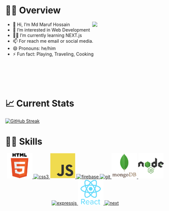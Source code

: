 # 🙋‍♂️ Overview
<img align='right' src="https://media.giphy.com/media/M9gbBd9nbDrOTu1Mqx/giphy.gif" width="230">

- 👋 Hi, I’m Md Maruf Hossain
- 👀 I’m interested in Web Development
- 🧑‍💻 I’m currently learning NEXT.js
- 📫 For reach me email or social media.
- 😄 Pronouns: he/him
- ⚡ Fun fact: Playing, Traveling, Cooking

</br>
</br>
</br>
</br>



# 📈 Current Stats
[![GitHub Streak](https://streak-stats.demolab.com?user=mdmarufhossianbd&card_width=800&background=02010130&stroke=FF6723&ring=FF6723&currStreakNum=000000&currStreakLabel=2196F3&fire=FF6723&sideLabels=2196F3&dates=000000)](https://git.io/streak-stats)

# 👩‍💻 Skills
<p align="center">
  <a href="https://www.w3.org/html/" target="_blank"> <img src="https://raw.githubusercontent.com/devicons/devicon/master/icons/html5/html5-original-wordmark.svg" alt="html5" width="80" height="80"/> </a>
  <a href="https://www.w3.org/css/" target="_blank"> <img src="https://encrypted-tbn0.gstatic.com/images?q=tbn:ANd9GcRaN7a6PrRMQKTdHg-R0-aOSavFY6s-KsWHbQ&s" alt="css3" width="80" height="80"/> </a>
  <a href="https://developer.mozilla.org/en-US/docs/Web/JavaScript" target="_blank"> <img src="https://raw.githubusercontent.com/devicons/devicon/master/icons/javascript/javascript-original.svg" alt="javascript" width="80" height="80"/> </a>
  <a href="https://firebase.google.com/" target="_blank"> <img src="https://www.gstatic.com/devrel-devsite/prod/v138136e2eb30b542aaba1f756fef1bb285a0aca3815d9b3afa69262b01441aa5/firebase/images/lockup.svg" alt="firebase" width="160" height="80"/> </a> 
  <a href="https://git-scm.com/" target="_blank"> <img src="https://www.vectorlogo.zone/logos/git-scm/git-scm-icon.svg" alt="git" width="80" height="80"/> </a> 
  <a href="https://www.mongodb.com/" target="_blank"> <img src="https://raw.githubusercontent.com/devicons/devicon/master/icons/mongodb/mongodb-original-wordmark.svg" alt="mongodb" width="80" height="80"/> </a>
  <a href="https://nodejs.org" target="_blank"> <img src="https://raw.githubusercontent.com/devicons/devicon/master/icons/nodejs/nodejs-original-wordmark.svg" alt="nodejs" width="80" height="80"/> </a> 
  <a href="https://expressjs.com" target="_blank"> <img src="https://media.licdn.com/dms/image/D4E12AQEBg943ptCYpg/article-cover_image-shrink_720_1280/0/1686391647921?e=2147483647&v=beta&t=sTfwUvcIfW7Fuby7hMluDfuRJK3HfYMMWc2SyZR7-GA" alt="expressjs" width="160" height="80"/> </a> 
  <a href="https://reactjs.org/" target="_blank"> <img src="https://raw.githubusercontent.com/devicons/devicon/master/icons/react/react-original-wordmark.svg" alt="react" width="80" height="80"/> </a> 
  <a href="https://nextjs.org/" target="_blank"> <img src="https://asset.brandfetch.io/id2alue-rx/iduLChSb1a.jpeg" alt="next" width="80" height="80"/> </a> 
<!---
mdmarufhossianbd/mdmarufhossianbd is a ✨ special ✨ repository because its `README.md` (this file) appears on your GitHub profile.
You can click the Preview link to take a look at your changes.
--->
